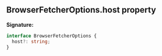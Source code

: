 ## BrowserFetcherOptions.host property

**Signature:**

```typescript
interface BrowserFetcherOptions {
  host?: string;
}
```
